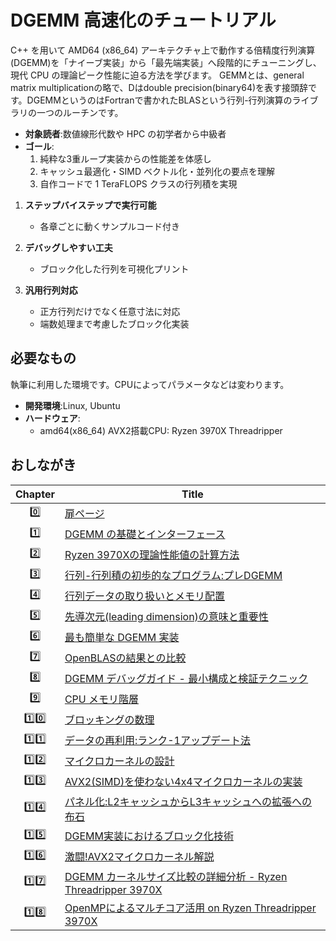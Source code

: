 # DGEMM 高速化のチュートリアル

C++ を用いて AMD64 (x86_64) アーキテクチャ上で動作する倍精度行列演算(DGEMM)を「ナイーブ実装」から「最先端実装」へ段階的にチューニングし、現代 CPU の理論ピーク性能に迫る方法を学びます。
GEMMとは、general matrix multiplicationの略で、Dはdouble precision(binary64)を表す接頭辞です。DGEMMというのはFortranで書かれたBLASという行列-行列演算のライブラリの一つのルーチンです。
 
- **対象読者**:数値線形代数や HPC の初学者から中級者  
- **ゴール**:  
  1. 純粋な3重ループ実装からの性能差を体感し  
  2. キャッシュ最適化・SIMD ベクトル化・並列化の要点を理解  
  3. 自作コードで 1 TeraFLOPS クラスの行列積を実現  

1. **ステップバイステップで実行可能**  
   - 各章ごとに動くサンプルコード付き

2. **デバッグしやすい工夫**  
   - ブロック化した行列を可視化プリント
     
3. **汎用行列対応**  
   - 正方行列だけでなく任意寸法に対応  
   - 端数処理まで考慮したブロック化実装  

## 必要なもの
執筆に利用した環境です。CPUによってパラメータなどは変わります。

- **開発環境**:Linux, Ubuntu 
- **ハードウェア**:  
  - amd64(x86_64) AVX2搭載CPU: Ryzen 3970X Threadripper

## おしながき

| Chapter | Title                                          |
|:-------:|------------------------------------------------|
| 0️⃣     | [扉ページ](README.md)                           |
| 1️⃣     | [DGEMM の基礎とインターフェース](01_introduction.md)  |
| 2️⃣     | [Ryzen 3970Xの理論性能値の計算方法](02_flops.md)     |
| 3️⃣     | [行列-行列積の初歩的なプログラム:プレDGEMM](03_pre_dgemm.md)     |    
| 4️⃣     | [行列データの取り扱いとメモリ配置](04_Matrix_Memory_Layout.md)     |
| 5️⃣     | [先導次元(leading dimension)の意味と重要性](05_Leading_Dimension.md)| 
| 6️⃣     | [最も簡単な DGEMM 実装](06_dgemm_naive.md)  |
| 7️⃣     | [OpenBLASの結果との比較](07_openblas.md)|
| 8️⃣     | [DGEMM デバッグガイド - 最小構成と検証テクニック](08_dgemm_debugging_knowhow.md)  |
| 9️⃣    | [CPU メモリ階層](09_memory_hierarchy.md) |
| 1️⃣0️⃣    | [ブロッキングの数理](10_blocking.md) |
| 1️⃣1️⃣   | [データの再利用:ランク-1アップデート法](11_rank_one_update.md) |
| 1️⃣2️⃣   | [マイクロカーネルの設計](12_microkernel.md) |
| 1️⃣3️⃣ | [AVX2(SIMD)を使わない4x4マイクロカーネルの実装](13_microkernel_4x4_noAVX.md) |
| 1️⃣4️⃣  | [パネル化:L2キャッシュからL3キャッシュへの拡張への布石](14_panelization.md) |
| 1️⃣5️⃣  | [DGEMM実装におけるブロック化技術](15_blocked.md) | 
| 1️⃣6️⃣  | [激闘!AVX2マイクロカーネル解説](16_4x4_kernel_avx2.md)|
| 1️⃣7️⃣    |[DGEMM カーネルサイズ比較の詳細分析 - Ryzen Threadripper 3970X](17_avx2_kernels.md)|
| 1️⃣8️⃣    |[OpenMPによるマルチコア活用 on Ryzen Threadripper 3970X](18_openmp.md)|
